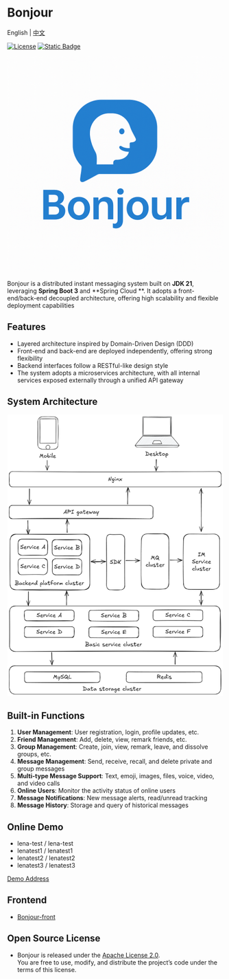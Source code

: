 # Bonjour

English | [中文](README_cn.md "查看中文版")

[![License](https://img.shields.io/badge/License-Apache_2.0-blue.svg)](LICENSE)
[![Static Badge](https://img.shields.io/badge/Demo-Bonjour-blue.svg)](http://117.72.85.211:8898/ "Click to visit the online demo")

![Bonjour](docs/bonjour_logo.png)

Bonjour is a distributed instant messaging system built on **JDK 21**, leveraging **Spring Boot 3** and **Spring Cloud
**. It adopts a front-end/back-end decoupled architecture, offering high scalability and flexible deployment
capabilities

## Features

- Layered architecture inspired by Domain-Driven Design (DDD)
- Front-end and back-end are deployed independently, offering strong flexibility
- Backend interfaces follow a RESTful-like design style
- The system adopts a microservices architecture, with all internal services exposed externally through a unified API
  gateway

## System Architecture

![System Architecture Diagram](docs/arch.excalidraw.png)

## Built-in Functions

1. **User Management**: User registration, login, profile updates, etc.
2. **Friend Management**: Add, delete, view, remark friends, etc.
3. **Group Management**: Create, join, view, remark, leave, and dissolve groups, etc.
4. **Message Management**: Send, receive, recall, and delete private and group messages
5. **Multi-type Message Support**: Text, emoji, images, files, voice, video, and video calls
6. **Online Users**: Monitor the activity status of online users
7. **Message Notifications**: New message alerts, read/unread tracking
8. **Message History**: Storage and query of historical messages

## Online Demo

- lena-test / lena-test
- lenatest1 / lenatest1
- lenatest2 / lenatest2
- lenatest3 / lenatest3

[Demo Address](http://117.72.85.211:8898/ "Click to visit the online demo")

## Frontend

- [Bonjour-front](https://github.com/JunjianD/Bonjour-front "Access the Bonjour frontend repository")

## Open Source License

- Bonjour is released under the [Apache License 2.0](LICENSE "View License").  
  You are free to use, modify, and distribute the project’s code under the terms of this license.
